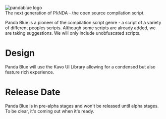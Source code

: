 ![pandablue logo](https://i.imgur.com/AWxBOLR.png)
<br>
The next generation of PλNDA - the open source compilation script.

Panda Blue is a pioneer of the compilation script genre - a script of a variety of different peoples scripts.
Although some scripts are already added, we are taking suggestions. We will only include unobfuscated scripts.

# Design
Panda Blue will use the Kavo UI Library allowing for a condensed but also feature rich experience.

# Release Date
Panda Blue is in pre-alpha stages and won't be released until alpha stages. To be clear, it's coming out when it's ready.
